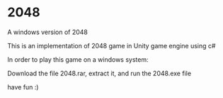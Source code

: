 # 2048
A windows version of 2048

This is an implementation of 2048 game in Unity game engine using c# 


In order to play this game on a windows system:

Download the file 2048.rar, extract it, and run the 2048.exe file 

have fun :)
